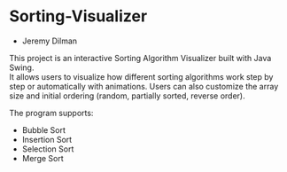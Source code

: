 # Sorting-Visualizer
- Jeremy Dilman

This project is an interactive Sorting Algorithm Visualizer built with Java Swing.  
It allows users to visualize how different sorting algorithms work step by step or automatically with animations.
Users can also customize the array size and initial ordering (random, partially sorted, reverse order).  

The program supports:
- Bubble Sort
- Insertion Sort
- Selection Sort
- Merge Sort
